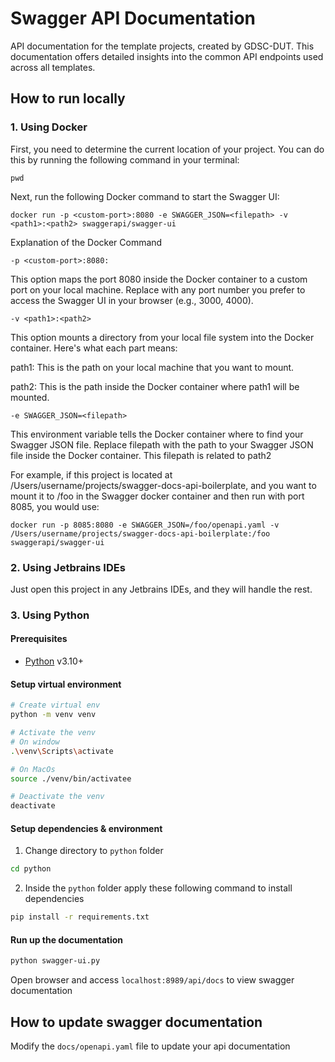 # Swagger API Documentation

API documentation for the template projects, created by GDSC-DUT. This documentation offers detailed insights into the common API endpoints used across all templates.

## How to run locally
### 1. Using Docker
First, you need to determine the current location of your project. You can do this by running the following command in your terminal:
```
pwd
```
Next, run the following Docker command to start the Swagger UI:
```
docker run -p <custom-port>:8080 -e SWAGGER_JSON=<filepath> -v <path1>:<path2> swaggerapi/swagger-ui
```
Explanation of the Docker Command
```
-p <custom-port>:8080:
```
This option maps the port 8080 inside the Docker container to a custom port on your local machine. Replace <custom-port> with any port number you prefer to access the Swagger UI in your browser (e.g., 3000, 4000).
```
-v <path1>:<path2>
```
This option mounts a directory from your local file system into the Docker container. Here's what each part means:

path1: This is the path on your local machine that you want to mount.

path2: This is the path inside the Docker container where path1 will be mounted.
```
-e SWAGGER_JSON=<filepath>
```
This environment variable tells the Docker container where to find your Swagger JSON file. Replace filepath with the path to your Swagger JSON file inside the Docker container. This filepath is related to path2

For example, if this project is located at /Users/username/projects/swagger-docs-api-boilerplate, and you want to mount it to /foo in the Swagger docker container and then run with port 8085, you would use:
```
docker run -p 8085:8080 -e SWAGGER_JSON=/foo/openapi.yaml -v /Users/username/projects/swagger-docs-api-boilerplate:/foo swaggerapi/swagger-ui
```

### 2. Using Jetbrains IDEs
Just open this project in any Jetbrains IDEs, and they will handle the rest.

### 3. Using Python
#### Prerequisites
- [Python](https://www.python.org/) v3.10+

#### Setup virtual environment
```bash
# Create virtual env
python -m venv venv

# Activate the venv
# On window
.\venv\Scripts\activate

# On MacOs
source ./venv/bin/activatee

# Deactivate the venv
deactivate
```
#### Setup dependencies & environment

1. Change directory to `python` folder
```bash
cd python
```

2. Inside the `python` folder apply these following command to install dependencies
```bash
pip install -r requirements.txt
```

#### Run up the documentation
```bash
python swagger-ui.py
```

Open browser and access `localhost:8989/api/docs` to view swagger documentation

## How to update swagger documentation
Modify the `docs/openapi.yaml` file to update your api documentation